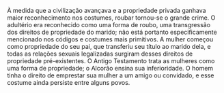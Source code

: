﻿À medida que a civilização avançava e a propriedade privada ganhava maior reconhecimento nos costumes, roubar tornou-se o grande crime. O adultério era reconhecido como uma forma de roubo, uma transgressão dos direitos de propriedade do marido; não está portanto especificamente mencionado nos códigos e costumes mais primitivos. A mulher começou como propriedade do seu pai, que transferiu seu título ao marido dela, e todas as relações sexuais legalizadas surgiram desses direitos de propriedade pré-existentes. O Antigo Testamento trata as mulheres como uma forma de propriedade; o Alcorão ensina sua inferioridade. O homem tinha o direito de emprestar sua mulher a um amigo ou convidado, e esse costume ainda persiste entre alguns povos.